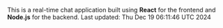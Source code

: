 This is a real-time chat application built using **React** for the frontend and **Node.js** for the backend.
Last updated: Thu Dec 19 06:11:46 UTC 2024
